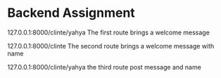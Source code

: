 # Backend Assignment

127.0.0.1:8000/clinte/yahya
The first route brings a welcome message

127.0.0.1:8000/clinte
The second route brings a welcome message with name

127.0.0.1:8000/clinte/yahya
the third route post message and name
